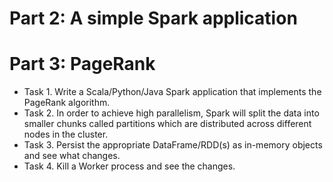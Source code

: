 # Part 2: A simple Spark application

# Part 3: PageRank
- Task 1. Write a Scala/Python/Java Spark application that implements the PageRank algorithm.
- Task 2. In order to achieve high parallelism, Spark will split the data into smaller chunks called partitions which are distributed across different nodes in the cluster. 
- Task 3. Persist the appropriate DataFrame/RDD(s) as in-memory objects and see what changes.
- Task 4. Kill a Worker process and see the changes.
